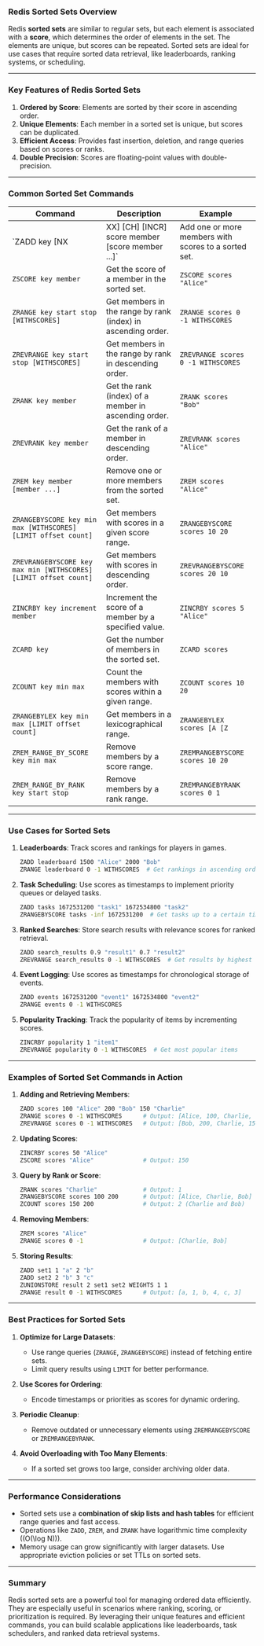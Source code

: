 ### Redis Sorted Sets Overview

Redis **sorted sets** are similar to regular sets, but each element is associated with a **score**, which determines the order of elements in the set. The elements are unique, but scores can be repeated. Sorted sets are ideal for use cases that require sorted data retrieval, like leaderboards, ranking systems, or scheduling.

---

### Key Features of Redis Sorted Sets

1. **Ordered by Score**: Elements are sorted by their score in ascending order.
2. **Unique Elements**: Each member in a sorted set is unique, but scores can be duplicated.
3. **Efficient Access**: Provides fast insertion, deletion, and range queries based on scores or ranks.
4. **Double Precision**: Scores are floating-point values with double-precision.

---

### Common Sorted Set Commands

| **Command**                   | **Description**                                                   | **Example**                           |
|--------------------------------|-------------------------------------------------------------------|---------------------------------------|
| `ZADD key [NX|XX] [CH] [INCR] score member [score member ...]` | Add one or more members with scores to a sorted set. | `ZADD scores 10 "Alice" 20 "Bob"`     |
| `ZSCORE key member`            | Get the score of a member in the sorted set.                     | `ZSCORE scores "Alice"`               |
| `ZRANGE key start stop [WITHSCORES]` | Get members in the range by rank (index) in ascending order. | `ZRANGE scores 0 -1 WITHSCORES`       |
| `ZREVRANGE key start stop [WITHSCORES]` | Get members in the range by rank in descending order.      | `ZREVRANGE scores 0 -1 WITHSCORES`    |
| `ZRANK key member`             | Get the rank (index) of a member in ascending order.             | `ZRANK scores "Bob"`                  |
| `ZREVRANK key member`          | Get the rank of a member in descending order.                    | `ZREVRANK scores "Alice"`             |
| `ZREM key member [member ...]` | Remove one or more members from the sorted set.                  | `ZREM scores "Alice"`                 |
| `ZRANGEBYSCORE key min max [WITHSCORES] [LIMIT offset count]` | Get members with scores in a given score range.         | `ZRANGEBYSCORE scores 10 20`          |
| `ZREVRANGEBYSCORE key max min [WITHSCORES] [LIMIT offset count]` | Get members with scores in descending order.           | `ZREVRANGEBYSCORE scores 20 10`       |
| `ZINCRBY key increment member` | Increment the score of a member by a specified value.            | `ZINCRBY scores 5 "Alice"`            |
| `ZCARD key`                    | Get the number of members in the sorted set.                     | `ZCARD scores`                        |
| `ZCOUNT key min max`           | Count the members with scores within a given range.              | `ZCOUNT scores 10 20`                 |
| `ZRANGEBYLEX key min max [LIMIT offset count]` | Get members in a lexicographical range.               | `ZRANGEBYLEX scores [A [Z`            |
| `ZREM_RANGE_BY_SCORE key min max` | Remove members by a score range.                              | `ZREMRANGEBYSCORE scores 10 20`       |
| `ZREM_RANGE_BY_RANK key start stop` | Remove members by a rank range.                            | `ZREMRANGEBYRANK scores 0 1`          |

---

### Use Cases for Sorted Sets

1. **Leaderboards**:
   Track scores and rankings for players in games.
   ```bash
   ZADD leaderboard 1500 "Alice" 2000 "Bob"
   ZRANGE leaderboard 0 -1 WITHSCORES  # Get rankings in ascending order
   ```

2. **Task Scheduling**:
   Use scores as timestamps to implement priority queues or delayed tasks.
   ```bash
   ZADD tasks 1672531200 "task1" 1672534800 "task2"
   ZRANGEBYSCORE tasks -inf 1672531200  # Get tasks up to a certain time
   ```

3. **Ranked Searches**:
   Store search results with relevance scores for ranked retrieval.
   ```bash
   ZADD search_results 0.9 "result1" 0.7 "result2"
   ZREVRANGE search_results 0 -1 WITHSCORES  # Get results by highest relevance
   ```

4. **Event Logging**:
   Use scores as timestamps for chronological storage of events.
   ```bash
   ZADD events 1672531200 "event1" 1672534800 "event2"
   ZRANGE events 0 -1 WITHSCORES
   ```

5. **Popularity Tracking**:
   Track the popularity of items by incrementing scores.
   ```bash
   ZINCRBY popularity 1 "item1"
   ZREVRANGE popularity 0 -1 WITHSCORES  # Get most popular items
   ```

---

### Examples of Sorted Set Commands in Action

1. **Adding and Retrieving Members**:
   ```bash
   ZADD scores 100 "Alice" 200 "Bob" 150 "Charlie"
   ZRANGE scores 0 -1 WITHSCORES      # Output: [Alice, 100, Charlie, 150, Bob, 200]
   ZREVRANGE scores 0 -1 WITHSCORES   # Output: [Bob, 200, Charlie, 150, Alice, 100]
   ```

2. **Updating Scores**:
   ```bash
   ZINCRBY scores 50 "Alice"
   ZSCORE scores "Alice"              # Output: 150
   ```

3. **Query by Rank or Score**:
   ```bash
   ZRANK scores "Charlie"             # Output: 1
   ZRANGEBYSCORE scores 100 200       # Output: [Alice, Charlie, Bob]
   ZCOUNT scores 150 200              # Output: 2 (Charlie and Bob)
   ```

4. **Removing Members**:
   ```bash
   ZREM scores "Alice"
   ZRANGE scores 0 -1                 # Output: [Charlie, Bob]
   ```

5. **Storing Results**:
   ```bash
   ZADD set1 1 "a" 2 "b"
   ZADD set2 2 "b" 3 "c"
   ZUNIONSTORE result 2 set1 set2 WEIGHTS 1 1
   ZRANGE result 0 -1 WITHSCORES      # Output: [a, 1, b, 4, c, 3]
   ```

---

### Best Practices for Sorted Sets

1. **Optimize for Large Datasets**:
   - Use range queries (`ZRANGE`, `ZRANGEBYSCORE`) instead of fetching entire sets.
   - Limit query results using `LIMIT` for better performance.

2. **Use Scores for Ordering**:
   - Encode timestamps or priorities as scores for dynamic ordering.

3. **Periodic Cleanup**:
   - Remove outdated or unnecessary elements using `ZREMRANGEBYSCORE` or `ZREMRANGEBYRANK`.

4. **Avoid Overloading with Too Many Elements**:
   - If a sorted set grows too large, consider archiving older data.

---

### Performance Considerations

- Sorted sets use a **combination of skip lists and hash tables** for efficient range queries and fast access.
- Operations like `ZADD`, `ZREM`, and `ZRANK` have logarithmic time complexity (\(O(\log N)\)).
- Memory usage can grow significantly with larger datasets. Use appropriate eviction policies or set TTLs on sorted sets.

---

### Summary

Redis sorted sets are a powerful tool for managing ordered data efficiently. They are especially useful in scenarios where ranking, scoring, or prioritization is required. By leveraging their unique features and efficient commands, you can build scalable applications like leaderboards, task schedulers, and ranked data retrieval systems.
